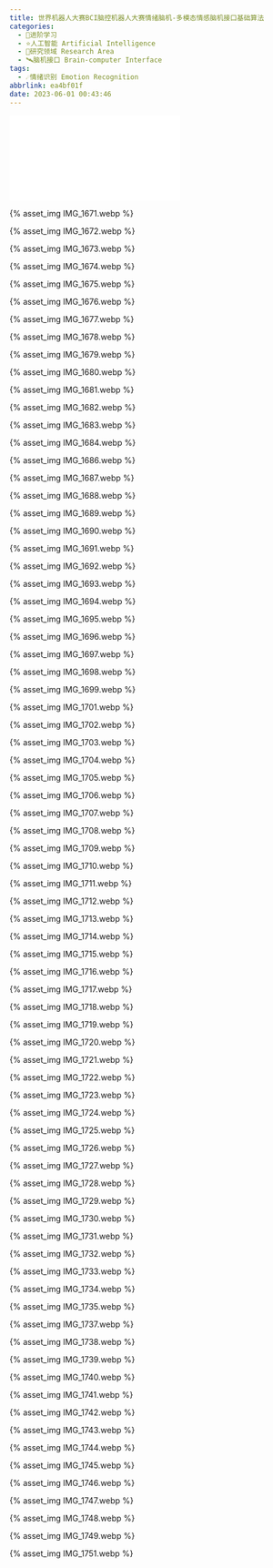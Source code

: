 ```yaml
---
title: 世界机器人大赛BCI脑控机器人大赛情绪脑机-多模态情感脑机接口基础算法
categories:
  - 🌙进阶学习
  - ⭐人工智能 Artificial Intelligence
  - 💫研究领域 Research Area
  - 🛰️脑机接口 Brain-computer Interface
tags:
  - ☄️情绪识别 Emotion Recognition
abbrlink: ea4bf01f
date: 2023-06-01 00:43:46
---
```


<iframe src="//player.bilibili.com/player.html?aid=230596328&bvid=BV1Sh411A7Rx&cid=1186051254&page=1" scrolling="no" border="0" frameborder="no" framespacing="0" allowfullscreen="true"> </iframe>

<!--more-->

{% asset_img IMG_1671.webp %}

{% asset_img IMG_1672.webp %}

{% asset_img IMG_1673.webp %}

{% asset_img IMG_1674.webp %}

{% asset_img IMG_1675.webp %}

{% asset_img IMG_1676.webp %}

{% asset_img IMG_1677.webp %}

{% asset_img IMG_1678.webp %}

{% asset_img IMG_1679.webp %}

{% asset_img IMG_1680.webp %}

{% asset_img IMG_1681.webp %}

{% asset_img IMG_1682.webp %}

{% asset_img IMG_1683.webp %}

{% asset_img IMG_1684.webp %}

{% asset_img IMG_1686.webp %}

{% asset_img IMG_1687.webp %}

{% asset_img IMG_1688.webp %}

{% asset_img IMG_1689.webp %}

{% asset_img IMG_1690.webp %}

{% asset_img IMG_1691.webp %}

{% asset_img IMG_1692.webp %}

{% asset_img IMG_1693.webp %}

{% asset_img IMG_1694.webp %}

{% asset_img IMG_1695.webp %}

{% asset_img IMG_1696.webp %}

{% asset_img IMG_1697.webp %}

{% asset_img IMG_1698.webp %}

{% asset_img IMG_1699.webp %}

{% asset_img IMG_1701.webp %}

{% asset_img IMG_1702.webp %}

{% asset_img IMG_1703.webp %}

{% asset_img IMG_1704.webp %}

{% asset_img IMG_1705.webp %}

{% asset_img IMG_1706.webp %}

{% asset_img IMG_1707.webp %}

{% asset_img IMG_1708.webp %}

{% asset_img IMG_1709.webp %}

{% asset_img IMG_1710.webp %}

{% asset_img IMG_1711.webp %}

{% asset_img IMG_1712.webp %}

{% asset_img IMG_1713.webp %}

{% asset_img IMG_1714.webp %}

{% asset_img IMG_1715.webp %}

{% asset_img IMG_1716.webp %}

{% asset_img IMG_1717.webp %}

{% asset_img IMG_1718.webp %}

{% asset_img IMG_1719.webp %}

{% asset_img IMG_1720.webp %}

{% asset_img IMG_1721.webp %}

{% asset_img IMG_1722.webp %}

{% asset_img IMG_1723.webp %}

{% asset_img IMG_1724.webp %}

{% asset_img IMG_1725.webp %}

{% asset_img IMG_1726.webp %}

{% asset_img IMG_1727.webp %}

{% asset_img IMG_1728.webp %}

{% asset_img IMG_1729.webp %}

{% asset_img IMG_1730.webp %}

{% asset_img IMG_1731.webp %}

{% asset_img IMG_1732.webp %}

{% asset_img IMG_1733.webp %}

{% asset_img IMG_1734.webp %}

{% asset_img IMG_1735.webp %}

{% asset_img IMG_1737.webp %}

{% asset_img IMG_1738.webp %}

{% asset_img IMG_1739.webp %}

{% asset_img IMG_1740.webp %}

{% asset_img IMG_1741.webp %}

{% asset_img IMG_1742.webp %}

{% asset_img IMG_1743.webp %}

{% asset_img IMG_1744.webp %}

{% asset_img IMG_1745.webp %}

{% asset_img IMG_1746.webp %}

{% asset_img IMG_1747.webp %}

{% asset_img IMG_1748.webp %}

{% asset_img IMG_1749.webp %}

{% asset_img IMG_1751.webp %}
